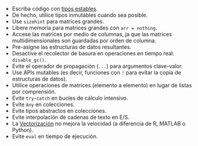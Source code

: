 - Escriba código con 
  [tipos estables](https://www.johnmyleswhite.com/notebook/2013/12/06/writing-type-stable-code-in-julia).
- De hecho, utilice tipos inmutábles cuando sea posible.
- Use `sizehint` para matrices grandes.
- Libere memoria para matrices grandes con `arr = nothing`.
- Accese las matrices por medio de columnas, ja que las matrices multidimensionales son guardadas por orden de columna.
- Pre-asigne las estructuras de datos resultantes.
- Desactive el recolector de basura en operaciones en tiempo real: `disable_gc()`.
- Evite el operador de propagación (`...`) para argumentos clave-valor.
- Use APIs mutables (es decir, funciones con `!` para evitar la copia de estructuras de datos).
- Utilice operaciones de matrices (elemento a elemento) en lugar de listas por comprensión.
- Evite `try`-`catch` en bucles de cálculo intensivo.
- Evite `Any` en colecciones.
- Evite tipos abstractos en colecciones.
- Evite interpolación de cadenas de texto en E/S.
- La [Vectorización](https://www.johnmyleswhite.com/notebook/2013/12/22/the-relationship-between-vectorized-and-devectorized-code "https://www.johnmyleswhite.com/notebook/2013/12/22/the-relationship-between-vectorized-and-devectorized-code")
  no mejora la velocidad (a diferencia de R, MATLAB o Python).
- Evite `eval` en tiempo de ejecución.
